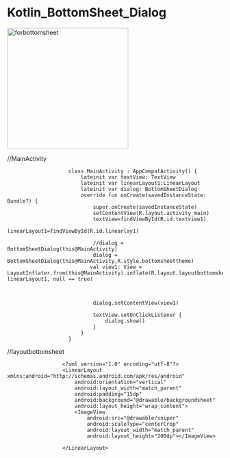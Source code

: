 # Kotlin_BottomSheet_Dialog


<img width="283" alt="forbottomsheet" src="https://user-images.githubusercontent.com/60017090/230587437-9cbfcb77-7bcd-4673-9886-331ae5a53447.png">


//MainActivity



                        class MainActivity : AppCompatActivity() {
                            lateinit var textView: TextView
                            lateinit var linearLayout1:LinearLayout
                            lateinit var dialog: BottomSheetDialog
                            override fun onCreate(savedInstanceState: Bundle?) {
                                super.onCreate(savedInstanceState)
                                setContentView(R.layout.activity_main)
                                textView=findViewById(R.id.textview1)
                                linearLayout1=findViewById(R.id.linearlay1)

                                //dialog = BottomSheetDialog(this@MainActivity)
                                dialog = BottomSheetDialog(this@MainActivity,R.style.bottomsheettheme)
                               val view1: View = LayoutInflater.from(this@MainActivity).inflate(R.layout.layoutbottomsheet, linearLayout1, null == true)



                                dialog.setContentView(view1)

                                textView.setOnClickListener {
                                    dialog.show()
                                }
                            }
                        }
                        
                        
                        
//layoutbottomsheet


                      <?xml version="1.0" encoding="utf-8"?>
                      <LinearLayout xmlns:android="http://schemas.android.com/apk/res/android"
                          android:orientation="vertical"
                          android:layout_width="match_parent"
                          android:padding="15dp"
                          android:background="@drawable/backgroundsheet"
                          android:layout_height="wrap_content">
                          <ImageView
                              android:src="@drawable/sniper"
                              android:scaleType="centerCrop"
                              android:layout_width="match_parent"
                              android:layout_height="200dp"></ImageView>

                      </LinearLayout>
